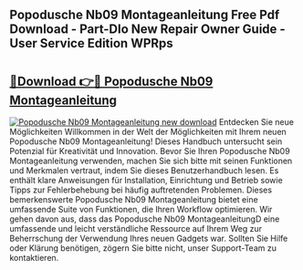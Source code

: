 ## Popodusche Nb09 Montageanleitung Free Pdf Download - Part-DIo New Repair Owner Guide - User Service Edition WPRps

# <h2><a href="http://df8al7.blite.top/?on=Popodusche+Nb09+Montageanleitung">🔗Download 👉🔴 Popodusche Nb09 Montageanleitung</a></h2>

[![Popodusche Nb09 Montageanleitung new download](https://i.imgur.com/lujVjoI.png)](http://df8al7.blite.top/?on=Popodusche+Nb09+Montageanleitung)
Entdecken Sie neue Möglichkeiten Willkommen in der Welt der Möglichkeiten mit Ihrem neuen Popodusche Nb09 Montageanleitung! Dieses Handbuch untersucht sein Potenzial für Kreativität und Innovation. Bevor Sie Ihren Popodusche Nb09 Montageanleitung verwenden, machen Sie sich bitte mit seinen Funktionen und Merkmalen vertraut, indem Sie dieses Benutzerhandbuch lesen. Es enthält klare Anweisungen für Installation, Einrichtung und Betrieb sowie Tipps zur Fehlerbehebung bei häufig auftretenden Problemen. Dieses bemerkenswerte Popodusche Nb09 Montageanleitung bietet eine umfassende Suite von Funktionen, die Ihren Workflow optimieren. Wir gehen davon aus, dass das Popodusche Nb09 MontageanleitungD eine umfassende und leicht verständliche Ressource auf Ihrem Weg zur Beherrschung der Verwendung Ihres neuen Gadgets war. Sollten Sie Hilfe oder Klärung benötigen, zögern Sie bitte nicht, unser Support-Team zu kontaktieren.

